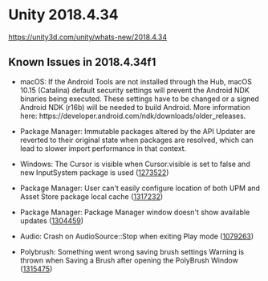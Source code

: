 # Unity 2018.4.34
https://unity3d.com/unity/whats-new/2018.4.34

## Known Issues in 2018.4.34f1

<ul>
<li><p>macOS: If the Android Tools are not installed through the Hub, macOS 10.15 (Catalina) default security settings will prevent the Android NDK binaries being executed. These settings have to be changed or a signed Android NDK (r16b) will be needed to build Android. More information here: https://developer.android.com/ndk/downloads/older_releases.</p></li>
<li><p>Package Manager: Immutable packages altered by the API Updater are reverted to their original state when packages are resolved, which can lead to slower import performance in that context.</p></li>
<li><p>Windows: The Cursor is visible when Cursor.visible is set to false and new InputSystem package is used (<a href="https://issuetracker.unity3d.com/issues/the-cursor-dot-visible-equals-false-does-not-work-when-inputsystem-package-is-installed">1273522</a>)</p></li>
<li><p>Package Manager: User can't easily configure location of both UPM and Asset Store package local cache (<a href="https://issuetracker.unity3d.com/issues/user-cant-easily-configure-location-of-both-upm-and-asset-store-package-local-cache">1317232</a>)</p></li>
<li><p>Package Manager:  Package Manager window doesn't show available updates (<a href="https://issuetracker.unity3d.com/issues/package-manager-doesnt-show-available-updates">1304459</a>)</p></li>
<li><p>Audio: Crash on AudioSource::Stop when exiting Play mode (<a href="https://issuetracker.unity3d.com/issues/crash-on-audiosource-stop-when-exiting-play-mode">1079263</a>)</p></li>
<li><p>Polybrush: Something went wrong saving brush settings Warning is thrown when Saving a Brush after opening the PolyBrush Window (<a href="https://issuetracker.unity3d.com/issues/polybrush-something-went-wrong-saving-brush-settings-warning-is-thrown-when-saving-a-brush-after-opening-the-polybrush-window">1315475</a>)</p></li>
</ul>
